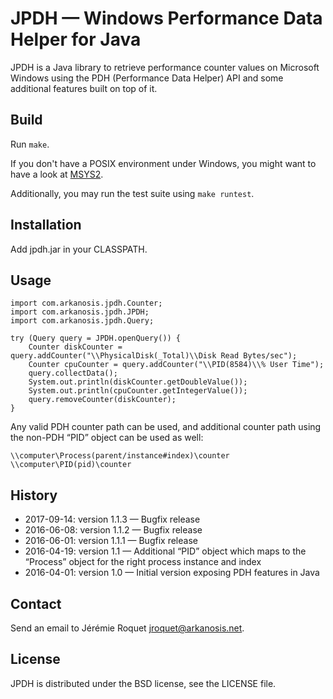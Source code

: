# JPDH — Windows Performance Data Helper for Java

JPDH is a Java library to retrieve performance counter values on Microsoft
Windows using the PDH (Performance Data Helper) API and some additional features built on top of it.

## Build

Run `make`.

If you don't have a POSIX environment under Windows, you might want to have
a look at [MSYS2](https://msys2.github.io/).

Additionally, you may run the test suite using `make runtest`.

## Installation

Add jpdh.jar in your CLASSPATH.

## Usage

    import com.arkanosis.jpdh.Counter;
    import com.arkanosis.jpdh.JPDH;
    import com.arkanosis.jpdh.Query;

    try (Query query = JPDH.openQuery()) {
        Counter diskCounter = query.addCounter("\\PhysicalDisk(_Total)\\Disk Read Bytes/sec");
        Counter cpuCounter = query.addCounter("\\PID(8584)\\% User Time");
        query.collectData();
        System.out.println(diskCounter.getDoubleValue());
        System.out.println(cpuCounter.getIntegerValue());
        query.removeCounter(diskCounter);
    }

Any valid PDH counter path can be used, and additional counter path using the non-PDH “PID” object can be used as well:

    \\computer\Process(parent/instance#index)\counter
    \\computer\PID(pid)\counter

## History

* 2017-09-14: version 1.1.3 — Bugfix release
* 2016-06-08: version 1.1.2 — Bugfix release
* 2016-06-01: version 1.1.1 — Bugfix release
* 2016-04-19: version 1.1 — Additional “PID” object which maps to the “Process” object for the right process instance and index
* 2016-04-01: version 1.0 — Initial version exposing PDH features in Java

## Contact

Send an email to Jérémie Roquet <jroquet@arkanosis.net>.

## License

JPDH is distributed under the BSD license, see the LICENSE file.
